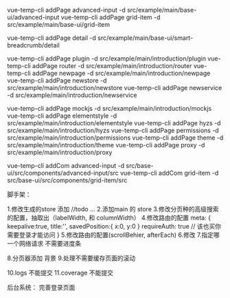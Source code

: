 vue-temp-cli addPage advanced-input -d src/example/main/base-ui/advanced-input
vue-temp-cli addPage grid-item -d src/example/main/base-ui/grid-item

vue-temp-cli addPage detail -d src/example/main/base-ui/smart-breadcrumb/detail

vue-temp-cli addPage plugin -d src/example/main/introduction/plugin
vue-temp-cli addPage router -d src/example/main/introduction/router
vue-temp-cli addPage newpage -d src/example/main/introduction/newpage
vue-temp-cli addPage newstore -d src/example/main/introduction/newstore
vue-temp-cli addPage newservice -d src/example/main/introduction/newservice

vue-temp-cli addPage mockjs -d src/example/main/introduction/mockjs
vue-temp-cli addPage elementstyle -d src/example/main/introduction/elementstyle
vue-temp-cli addPage hyzs -d src/example/main/introduction/hyzs
vue-temp-cli addPage permissions -d src/example/main/introduction/permissions
vue-temp-cli addPage theme -d src/example/main/introduction/theme
vue-temp-cli addPage proxy -d src/example/main/introduction/proxy



vue-temp-cli addCom advanced-input -d src/base-ui/src/components/advanced-input/src
vue-temp-cli addCom grid-item -d src/base-ui/src/components/grid-item/src


脚手架：

1.修改生成的store 添加 //todo ...
2.添加main 的 store
3.修改分页种的高级搜索的配置，抽取出（labelWidth, 和 columnWidth）
4.修改路由的配置
  meta: {
    keepalive:true,
    title:'',
    savedPosition:{ x:0, y:0 }
    requireAuth: true // 该也买你需要登录才能访问
  }
5.修改路由的配置(scrollBehier, afterEach)
6.修改 <keepalive> <router-view></router-view> </keepalive>
7.指定哪一个网络请求 不需要进度条


8.分页器添加 背景
9.处理不需要缓存页面的滚动

10.logs 不能提交
11.coverage 不能提交


后台系统：
  完善登录页面  